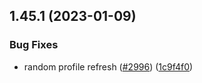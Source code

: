 ## 1.45.1 (2023-01-09)


### Bug Fixes

* random profile refresh ([#2996](https://github.com/EddieHubCommunity/LinkFree/issues/2996)) ([1c9f4f0](https://github.com/EddieHubCommunity/LinkFree/commit/1c9f4f0ce047d1df31a5da7a4bee27e8e47a4b21))



